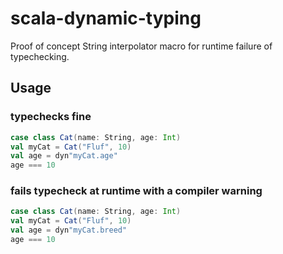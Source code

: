 # scala-dynamic-typing

Proof of concept String interpolator macro for runtime failure of typechecking.

## Usage

### typechecks fine

```scala
case class Cat(name: String, age: Int)
val myCat = Cat("Fluf", 10)
val age = dyn"myCat.age"
age === 10
```

### fails typecheck at runtime with a compiler warning

```scala
case class Cat(name: String, age: Int)
val myCat = Cat("Fluf", 10)
val age = dyn"myCat.breed"
age === 10
```
